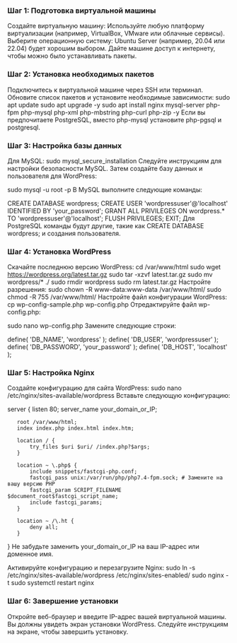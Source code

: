 ### Шаг 1: Подготовка виртуальной машины
Создайте виртуальную машину: Используйте любую платформу виртуализации (например, VirtualBox, VMware или облачные сервисы).
Выберите операционную систему: Ubuntu Server (например, 20.04 или 22.04) будет хорошим выбором.
Дайте машине доступ к интернету, чтобы можно было устанавливать пакеты.
### Шаг 2: Установка необходимых пакетов
Подключитесь к виртуальной машине через SSH или терминал.
Обновите список пакетов и установите необходимые зависимости:
   sudo apt update
   sudo apt upgrade -y
   sudo apt install nginx mysql-server php-fpm php-mysql php-xml php-mbstring php-curl php-zip -y
Если вы предпочитаете PostgreSQL, вместо php-mysql установите php-pgsql и postgresql.

### Шаг 3: Настройка базы данных
Для MySQL:
   sudo mysql_secure_installation
Следуйте инструкциям для настройки безопасности MySQL. Затем создайте базу данных и пользователя для WordPress:

   sudo mysql -u root -p
В MySQL выполните следующие команды:

   CREATE DATABASE wordpress;
   CREATE USER 'wordpressuser'@'localhost' IDENTIFIED BY 'your_password';
   GRANT ALL PRIVILEGES ON wordpress.* TO 'wordpressuser'@'localhost';
   FLUSH PRIVILEGES;
   EXIT;
Для PostgreSQL команды будут другие, такие как CREATE DATABASE wordpress; и создания пользователя.

### Шаг 4: Установка WordPress
Скачайте последнюю версию WordPress:
   cd /var/www/html
   sudo wget https://wordpress.org/latest.tar.gz
   sudo tar -xzvf latest.tar.gz
   sudo mv wordpress/* ./
   sudo rmdir wordpress
   sudo rm latest.tar.gz
Настройте разрешения:
   sudo chown -R www-data:www-data /var/www/html/
   sudo chmod -R 755 /var/www/html/
Настройте файл конфигурации WordPress:
   cp wp-config-sample.php wp-config.php
Отредактируйте файл wp-config.php:

   sudo nano wp-config.php
Замените следующие строки:

   define( 'DB_NAME', 'wordpress' );
   define( 'DB_USER', 'wordpressuser' );
   define( 'DB_PASSWORD', 'your_password' );
   define( 'DB_HOST', 'localhost' );
### Шаг 5: Настройка Nginx
Создайте конфигурацию для сайта WordPress:
   sudo nano /etc/nginx/sites-available/wordpress
Вставьте следующую конфигурацию:

   server {
       listen 80;
       server_name your_domain_or_IP;

       root /var/www/html;
       index index.php index.html index.htm;

       location / {
           try_files $uri $uri/ /index.php?$args;
       }

       location ~ \.php$ {
           include snippets/fastcgi-php.conf;
           fastcgi_pass unix:/var/run/php/php7.4-fpm.sock; # Замените на вашу версию PHP
           fastcgi_param SCRIPT_FILENAME $document_root$fastcgi_script_name;
           include fastcgi_params;
       }

       location ~ /\.ht {
           deny all;
       }
   }
Не забудьте заменить your_domain_or_IP на ваш IP-адрес или доменное имя.

Активируйте конфигурацию и перезагрузите Nginx:
   sudo ln -s /etc/nginx/sites-available/wordpress /etc/nginx/sites-enabled/
   sudo nginx -t
   sudo systemctl restart nginx
### Шаг 6: Завершение установки
Откройте веб-браузер и введите IP-адрес вашей виртуальной машины. Вы должны увидеть экран установки WordPress.
Следуйте инструкциям на экране, чтобы завершить установку.

